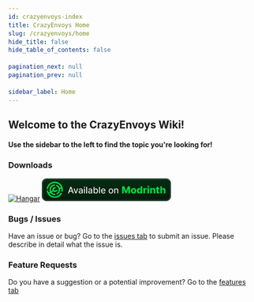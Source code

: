 ```yaml
---
id: crazyenvoys-index
title: CrazyEnvoys Home
slug: /crazyenvoys/home
hide_title: false
hide_table_of_contents: false

pagination_next: null
pagination_prev: null

sidebar_label: Home
---
```

## Welcome to the CrazyEnvoys Wiki!
#### Use the sidebar to the left to find the topic you're looking for!

### Downloads
[![Hangar](https://raw.githubusercontent.com/intergrav/devins-badges/v3/assets/compact/available/hangar_46h.png)](https://hangar.papermc.io/CrazyCrew/CrazyEnvoys)
[![Modrinth](https://raw.githubusercontent.com/intergrav/devins-badges/v3/assets/compact/available/modrinth_46h.png)](https://modrinth.com/user/plugin/crazyenvoys)

### Bugs / Issues
Have an issue or bug? Go to the [issues tab](https://github.com/Crazy-Crew/CrazyEnvoys/issues) to submit an issue. Please describe in detail what the issue is.

### Feature Requests
Do you have a suggestion or a potential improvement? Go to the [features tab](https://github.com/Crazy-Crew/CrazyEnvoys/discussions/categories/features)